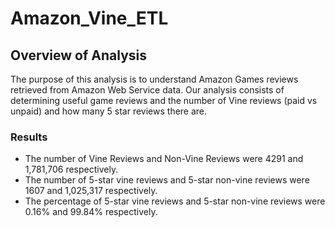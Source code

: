 # Amazon_Vine_ETL

## Overview of Analysis
The purpose of this analysis is to understand Amazon Games reviews retrieved from Amazon Web Service data. Our analysis consists of determining useful game reviews and the number of Vine reviews (paid vs unpaid) and how many 5 star reviews there are. 

### Results
- The number of Vine Reviews and Non-Vine Reviews were 4291 and 1,781,706 respectively.
- The number of 5-star vine reviews and 5-star non-vine reviews were 1607 and 1,025,317 respectively.
- The percentage of  5-star vine reviews and 5-star non-vine reviews were 0.16% and 99.84% respectively.
